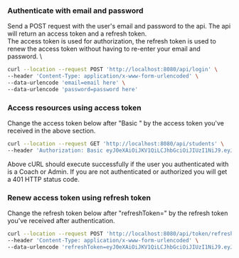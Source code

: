 ### Authenticate with email and password

Send a POST request with the user's email and password to the api. The api will return an access token and a refresh token. \
The access token is used for authorization, the refresh token is used to renew the access token without having to re-enter your email and password. \
```bash
curl --location --request POST 'http://localhost:8080/api/login' \
--header 'Content-Type: application/x-www-form-urlencoded' \
--data-urlencode 'email=email here' \
--data-urlencode 'password=password here'
```

### Access resources using access token

Change the access token below after "Basic " by the access token you've received in the above section.
```bash
curl --location --request GET 'http://localhost:8080/api/students' \
--header 'Authorization: Basic eyJ0eXAiOiJKV1QiLCJhbGciOiJIUzI1NiJ9.eyJzdWIiOiJ1c2VyIiwicm9sZXMiOlsiUk9MRV9VU0VSIl0sImV4cCI6MTY0NzYxMzUyN30.9InLnBkodw4K9_gkE_eyzIGgOofLPnsrTjcS7bye81k'
```
Above cURL should execute successfully if the user you authenticated with is a Coach or Admin.
If you are not authenticated or authorized you will get a 401 HTTP status code.

### Renew access token using refresh token

Change the refresh token below after "refreshToken=" by the refresh token you've received after authentication.
```bash
curl --location --request POST 'http://localhost:8080/api/token/refresh' \
--header 'Content-Type: application/x-www-form-urlencoded' \
--data-urlencode 'refreshToken=eyJ0eXAiOiJKV1QiLCJhbGciOiJIUzI1NiJ9.eyJzdWIiOiJ0eW1lbi52YW5oaW1tZUB1Z2VudC5iZSIsImlzQWNjZXNzVG9rZW4iOmZhbHNlLCJleHAiOjE2NDg5NDY5NDAsImF1dGhvcml0aWVzIjpbIlJPTEVfRElTQUJMRUQiXX0.552E41DThqtriGjOpYMHFbe0pCNC8KP8bnb0S_MHzd8'
```